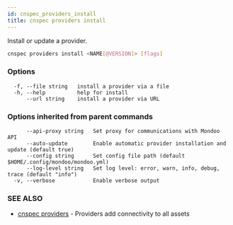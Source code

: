 ```yaml
---
id: cnspec_providers_install
title: cnspec providers install
---
```


Install or update a provider.

```bash
cnspec providers install <NAME[@VERSION]> [flags]
```

### Options

```
  -f, --file string   install a provider via a file
  -h, --help          help for install
      --url string    install a provider via URL
```

### Options inherited from parent commands

```
      --api-proxy string   Set proxy for communications with Mondoo API
      --auto-update        Enable automatic provider installation and update (default true)
      --config string      Set config file path (default $HOME/.config/mondoo/mondoo.yml)
      --log-level string   Set log level: error, warn, info, debug, trace (default "info")
  -v, --verbose            Enable verbose output
```

### SEE ALSO

- [cnspec providers](cnspec_providers.md) - Providers add connectivity to all assets
